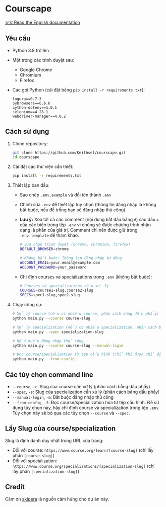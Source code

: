 # Courscape

[🇺🇸 Read the English documentation](README.md)

## Yêu cầu

- Python 3.8 trở lên
- Một trong các trình duyệt sau:
  - Google Chrome
  - Chromium
  - Firefox
- Các gói Python (cài đặt bằng `pip install -r requirements.txt`):

  ```
  loguru==0.7.3
  pybrowsers==0.6.0
  python-dotenv==1.0.1
  selenium==4.28.1
  webdriver-manager==4.0.2
  ```

## Cách sử dụng

1. Clone repository:

   ```bash
   git clone https://github.com/Keithsel/courscape.git
   cd courscape
   ```

2. Cài đặt các thư viện cần thiết:

   ```bash
   pip install -r requirements.txt
   ```

3. Thiết lập ban đầu:
   - Sao chép `.env.example` và đổi tên thành `.env`
   - Chỉnh sửa `.env` để thiết lập tùy chọn (thông tin đăng nhập là không bắt buộc, nếu để trống bạn sẽ đăng nhập thủ công)
   - **Lưu ý:** Xóa tất cả các comment (nội dung bắt đầu bằng `#`) sau dấu `=` của các biến trong tệp `.env` vì chúng sẽ được chương trình nhận dạng là phần của giá trị. Comment chỉ nên được giữ trong `.env.template` để tham khảo.

     ```bash
     # Lựa chọn trình duyệt (chrome, chromium, firefox)
     DEFAULT_BROWSER=chrome
     
     # Không bắt buộc: Thông tin đăng nhập tự động
     ACCOUNT_EMAIL=your.email@example.com
     ACCOUNT_PASSWORD=your_password
     ```

   - Chỉ định courses và specializations trong `.env` (không bắt buộc):

     ```bash
     # Courses và specializations cần xử lý
     COURSES=course1-slug,course2-slug
     SPECS=spec1-slug,spec2-slug
     ```

4. Chạy công cụ:

   ```bash
   # Xử lý course (nếu có nhiều course, phân cách bằng dấu phẩy)
   python main.py --course course-slug

   # Xử lý specialization (nếu có nhiều specialization, phân cách bằng dấu phẩy)
   python main.py --spec specialization-slug

   # Nếu muốn đăng nhập thủ công
   python main.py --course course-slug --manual-login
   
   # Đọc course/specialization từ tệp cấu hình (chỉ khi được chỉ định trong .env, dùng tùy chọn này thì không cần --course và --spec nữa)
   python main.py --from-config
   ```

## Các tùy chọn command line

- `--course`, `-c`: Slug của course cần xử lý (phân cách bằng dấu phẩy)
- `--spec`, `-s`: Slug của specialization cần xử lý (phân cách bằng dấu phẩy)
- `--manual-login`, `-m`: Bắt buộc đăng nhập thủ công
- `--from-config`, `-f`: Đọc course/specialization hóa từ tệp cấu hình. Để sử dụng tùy chọn này, hãy chỉ định course và specialization trong tệp `.env`. Tùy chọn này sẽ bỏ qua các tùy chọn `--course` và `--spec`.

## Lấy Slug của course/specialization

Slug là định danh duy nhất trong URL của trang:

- Đối với course: `https://www.course.org/learn/[course-slug]` (chỉ lấy phần `[course-slug]`)
- Đối với specialization: `https://www.course.org/specializations/[specialization-slug]` (chỉ lấy phần `[specialization-slug]`)

## Credit

Cảm ơn [skipera](https://github.com/serv0id/skipera) là nguồn cảm hứng cho dự án này.
